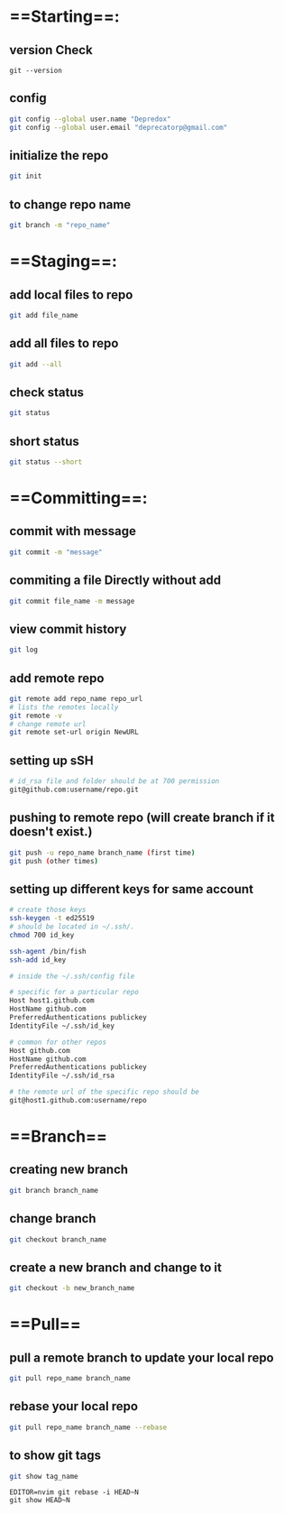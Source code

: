 # ==Starting==:
## version Check
```shell
git --version
```
## config
```sh
git config --global user.name "Depredox"
git config --global user.email "deprecatorp@gmail.com"
```
## initialize the repo
```sh
git init 
```
## to change repo name
```sh
git branch -m "repo_name"
```

# ==Staging==:
## add local files to repo
```sh
git add file_name
```
## add all files to repo
```sh
git add --all
```
## check status
```sh
git status
```
## short status
```sh
git status --short
```

# ==Committing==:
## commit with message
```sh
git commit -m "message"
```
## commiting a file Directly without add
```sh
git commit file_name -m message
```
## view commit history
```sh
git log
```
## add remote repo
```sh
git remote add repo_name repo_url
# lists the remotes locally
git remote -v
# change remote url
git remote set-url origin NewURL
```
## setting up sSH
```sh
# id_rsa file and folder should be at 700 permission
git@github.com:username/repo.git
```
## pushing to remote repo (will create branch if it doesn't exist.)
```sh
git push -u repo_name branch_name (first time)
git push (other times)
```
## setting up different keys for same account
```sh
# create those keys
ssh-keygen -t ed25519
# should be located in ~/.ssh/.
chmod 700 id_key

ssh-agent /bin/fish
ssh-add id_key

# inside the ~/.ssh/config file

# specific for a particular repo
Host host1.github.com
HostName github.com
PreferredAuthentications publickey
IdentityFile ~/.ssh/id_key

# common for other repos
Host github.com
HostName github.com
PreferredAuthentications publickey
IdentityFile ~/.ssh/id_rsa

# the remote url of the specific repo should be
git@host1.github.com:username/repo
```
# ==Branch==
##  creating new branch
```sh
git branch branch_name
```
## change branch 
```sh
git checkout branch_name
```
## create a new branch and change to it
```sh
git checkout -b new_branch_name
```
# ==Pull==
## pull a remote branch to update your local repo
```sh
git pull repo_name branch_name
```
## rebase your local repo
```sh
git pull repo_name branch_name --rebase
```
## to show git tags
```sh
git show tag_name
```

```shell
EDITOR=nvim git rebase -i HEAD~N
git show HEAD~N
```